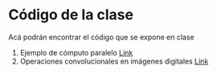 # Código de la clase

Acá podrán encontrar el código que se expone en clase

1. Ejemplo de cómputo paralelo [Link](https://github.com/gr-jesus/HPC-SD-2022/blob/main/Random_Forest.ipynb)
2. Operaciones convolucionales en imágenes digitales [Link](https://github.com/gr-jesus/HPC-SD-2022/blob/main/Convolution.ipynb)
